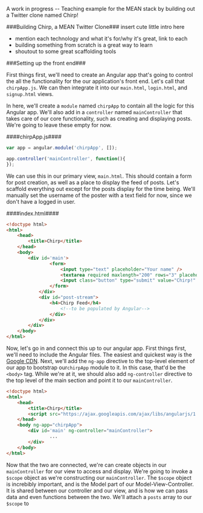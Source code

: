 A work in progress -- Teaching example for the MEAN stack by building out a Twitter clone named Chirp!

###Building Chirp, a MEAN Twitter Clone###
insert cute little intro here

- mention each technology and what it's for/why it's great, link to each
- building something from scratch is a great way to learn
- shoutout to some great scaffolding tools



###Setting up the front end###

First things first, we'll need to create an Angular app that's going to control the all the functionality for the our application's front end. Let's call that `chirpApp.js`. We can then integrate it into our `main.html`, `login.html`, and `signup.html` views.

In here, we'll create a `module` named `chirpApp` to contain all the logic for this Angular app. We'll also add in a `controller` named `mainController` that takes care of our core functionality, such as creating and displaying posts. We're going to leave these empty for now.

####chirpApp.js####
```javascript
var app = angular.module('chirpApp', []);

app.controller('mainController', function(){
});
```



We can use this in our primary view, `main.html`. This should contain a form for post creation, as well as a place to display the feed of posts. Let's scaffold everything out except for the posts display for the time being. We'll manually set the username of the poster with a text field for now, since we don't have a logged in user.

####index.html####
```html
<!doctype html>
<html>
	<head>
		<title>Chirp</title>
	</head>
	<body>
		<div id='main'>
				<form>
					<input type="text" placeholder="Your name" /> 
					<textarea required maxlength="200" rows="3" placeholder="Say something" />
					<input class="button" type="submit" value="Chirp!" />
				</form>
			</div>
			<div id="post-stream">
				<h4>Chirp Feed</h4>
        			<!--to be populated by Angular-->
				</div>
			</div>
		</div>
	</body>
</html>
```

Now, let's go in and connect this up to our angular app. First things first, we'll need to include the Angular files. The easiest and quickest way is the [Google CDN](https://docs.angularjs.org/misc/downloading).  Next, we'll add the `ng-app` directive to the top-level element of our app to bootstrap our`chirpApp` module to it. In this case, that'd be the `<body>` tag. While we're at it, we should also add  `ng-controller` directive to the top level of the main section and point it to our `mainController`.

```html
<!doctype html>
<html>
	<head>
		<title>Chirp</title>
		<script src="https://ajax.googleapis.com/ajax/libs/angularjs/1.2.0/angular.min.js"></script>
	</head>
	<body ng-app="chirpApp">
		<div id='main' ng-controller="mainController">
				...
		</div>
	</body>
</html>
```

Now that the two are connected, we're can create objects in our `mainController` for our view to access and display. We're going to  invoke a `$scope` object as we're constructing our `mainController`. The `$scope` object is increbibly important, and is the Model part of our Model-View-Controller. It is shared between our controller and our view, and is how we can pass data and even functions between the two. We'll attach a `posts` array to our `$scope` to 